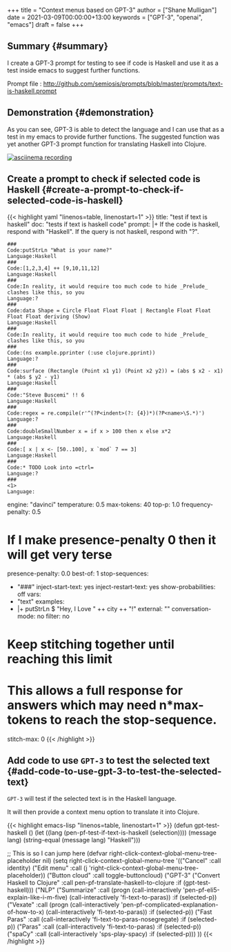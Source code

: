 +++
title = "Context menus based on GPT-3"
author = ["Shane Mulligan"]
date = 2021-03-09T00:00:00+13:00
keywords = ["GPT-3", "openai", "emacs"]
draft = false
+++

## Summary {#summary}

I create a GPT-3 prompt for testing to see if
code is Haskell and use it as a test inside
emacs to suggest further functions.

Prompt file
: <http://github.com/semiosis/prompts/blob/master/prompts/text-is-haskell.prompt>


## Demonstration {#demonstration}

As you can see, GPT-3 is able to detect the
language and I can use that as a test in my
emacs to provide further functions. The
suggested function was yet another GPT-3
prompt function for translating Haskell into
Clojure.

<a title="asciinema recording" href="https://asciinema.org/a/IUrbnMxTqP3cFtQB5CPWelCuP" target="_blank"><img alt="asciinema recording" src="https://asciinema.org/a/IUrbnMxTqP3cFtQB5CPWelCuP.svg" /></a>


## Create a prompt to check if selected code is Haskell {#create-a-prompt-to-check-if-selected-code-is-haskell}

{{< highlight yaml "linenos=table, linenostart=1" >}}
title: "test if text is haskell"
doc: "tests if text is haskell code"
prompt: |+
    If the code is haskell, respond with "Haskell". If the query is not haskell, respond with "?".

    ###
    Code:putStrLn "What is your name?"
    Language:Haskell
    ###
    Code:[1,2,3,4] ++ [9,10,11,12]
    Language:Haskell
    ###
    Code:In reality, it would require too much code to hide _Prelude_ clashes like this, so you
    Language:?
    ###
    Code:data Shape = Circle Float Float Float | Rectangle Float Float Float Float deriving (Show)
    Language:Haskell
    ###
    Code:In reality, it would require too much code to hide _Prelude_ clashes like this, so you
    ###
    Code:(ns example.pprinter (:use clojure.pprint))
    Language:?
    ###
    Code:surface (Rectangle (Point x1 y1) (Point x2 y2)) = (abs $ x2 - x1) * (abs $ y2 - y1)
    Language:Haskell
    ###
    Code:"Steve Buscemi" !! 6
    Language:Haskell
    ###
    Code:regex = re.compile(r'^(?P<indent>(?: {4})*)(?P<name>\S.*)')
    Language:?
    ###
    Code:doubleSmallNumber x = if x > 100 then x else x*2
    Language:Haskell
    ###
    Code:[ x | x <- [50..100], x `mod` 7 == 3]
    Language:Haskell
    ###
    Code:* TODO Look into =ctrl=
    Language:?
    ###
    <1>
    Language:
engine: "davinci"
temperature: 0.5
max-tokens: 40
top-p: 1.0
frequency-penalty: 0.5
# If I make presence-penalty 0 then it will get very terse
presence-penalty: 0.0
best-of: 1
stop-sequences:
- "###"
inject-start-text: yes
inject-restart-text: yes
show-probabilities: off
vars:
- "text"
examples:
- |+
    putStrLn $ "Hey, I Love " ++ city ++ "!"
external: ""
conversation-mode: no
filter: no
# Keep stitching together until reaching this limit
# This allows a full response for answers which may need n*max-tokens to reach the stop-sequence.
stitch-max: 0
{{< /highlight >}}


## Add code to use `GPT-3` to test the selected text {#add-code-to-use-gpt-3-to-test-the-selected-text}

`GPT-3` will test if the selected text is in the Haskell language.

It will then provide a context menu option to translate it into Clojure.

{{< highlight emacs-lisp "linenos=table, linenostart=1" >}}
(defun gpt-test-haskell ()
  (let ((lang (pen-pf-test-if-text-is-haskell (selection))))
    (message lang)
    (string-equal (message lang) "Haskell")))

;; This is so I can jump here
(defvar right-click-context-global-menu-tree-placeholder nil)
(setq right-click-context-global-menu-tree
      '(("Cancel" :call identity)
        ("Edit menu" :call (j 'right-click-context-global-menu-tree-placeholder))
        ("Button cloud" :call toggle-buttoncloud)
        ("GPT-3"
         ("Convert Haskell to Clojure" :call pen-pf-translate-haskell-to-clojure :if (gpt-test-haskell)))
        ("NLP"
         ("Summarize" :call (progn
                              (call-interactively 'pen-pf-eli5-explain-like-i-m-five)
                              (call-interactively 'fi-text-to-paras)) :if (selected-p))
         ("Vexate" :call (progn
                           (call-interactively 'pen-pf-complicated-explanation-of-how-to-x)
                           (call-interactively 'fi-text-to-paras)) :if (selected-p))
         ("Fast Paras" :call (call-interactively 'fi-text-to-paras-nosegregate) :if (selected-p))
         ("Paras" :call (call-interactively 'fi-text-to-paras) :if (selected-p))
         ("spaCy" :call (call-interactively 'sps-play-spacy) :if (selected-p)))
))
{{< /highlight >}}